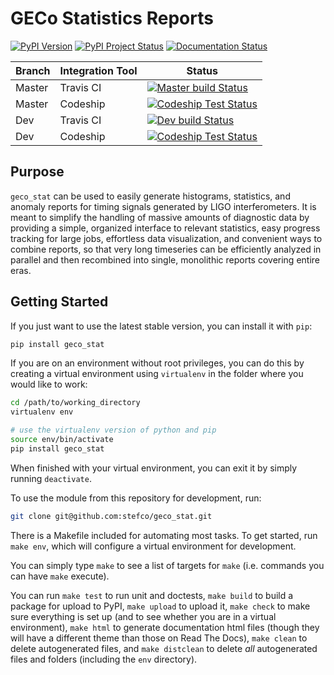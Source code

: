 # GECo Statistics Reports

[![PyPI Version](https://img.shields.io/pypi/v/geco-stat.svg)](https://pypi.python.org/pypi/geco-stat)
[![PyPI Project Status](https://img.shields.io/pypi/status/geco-stat.svg)](https://pypi.python.org/pypi/geco-stat)
[![Documentation Status](https://readthedocs.org/projects/geco-statistics/badge/?version=latest)](http://geco-statistics.readthedocs.org/en/latest/?badge=latest)

| Branch | Integration Tool | Status |
| ------ | ---------------- | ------ |
| Master | Travis CI        | [![Master build Status](https://travis-ci.org/stefco/geco_stat.svg?branch=master)](https://travis-ci.org/stefco/geco_stat) |
| Master | Codeship         | [![Codeship Test Status](https://img.shields.io/codeship/e9762300-bd59-0133-0ed3-2a1d867cc1c8/master.svg)](https://codeship.com/projects/136547) |
| Dev    | Travis CI        | [![Dev build Status](https://travis-ci.org/stefco/geco_stat.svg?branch=dev)](https://travis-ci.org/stefco/geco_stat) |
| Dev    | Codeship         | [![Codeship Test Status](https://img.shields.io/codeship/e9762300-bd59-0133-0ed3-2a1d867cc1c8/dev.svg)](https://codeship.com/projects/136547) |

## Purpose

`geco_stat` can be used to easily generate histograms, statistics, and
anomaly reports for timing signals generated by LIGO interferometers. It is
meant to simplify the handling of massive amounts of diagnostic data by
providing a simple, organized interface to relevant statistics, easy
progress tracking for large jobs, effortless data visualization, and convenient
ways to combine reports, so that very long timeseries can be efficiently
analyzed in parallel and then recombined into single, monolithic reports
covering entire eras.

## Getting Started

If you just want to use the latest stable version, you can install it with `pip`:

```bash
pip install geco_stat
```

If you are on an environment without root privileges, you can do this by
creating a virtual environment using `virtualenv` in the folder where you
would like to work:

```bash
cd /path/to/working_directory
virtualenv env

# use the virtualenv version of python and pip
source env/bin/activate
pip install geco_stat
```

When finished with your virtual environment, you can exit it by simply running
`deactivate`.

To use the module from this repository for development, run:
```bash
git clone git@github.com:stefco/geco_stat.git
```

There is a Makefile included for automating most tasks. To get started, run
`make env`, which will configure a virtual environment for development.

You can simply type `make` to see a list of targets for `make` (i.e. commands you
can have `make` execute).

You can run `make test` to run unit and doctests, `make build` to build a
package for upload to PyPI, `make upload` to upload it, `make check` to make
sure everything is set up (and to see whether you are in a virtual environment),
`make html` to generate documentation html files (though they will have a
different theme than those on Read The Docs), `make clean` to delete
autogenerated files, and `make distclean` to delete *all* autogenerated files
and folders (including the `env` directory).
